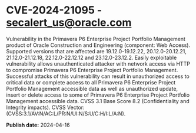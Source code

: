 # CVE-2024-21095 - secalert_us@oracle.com

Vulnerability in the Primavera P6 Enterprise Project Portfolio Management product of Oracle Construction and Engineering (component: Web Access).  Supported versions that are affected are 19.12.0-19.12.22, 20.12.0-20.12.21, 21.12.0-21.12.18, 22.12.0-22.12.12 and  23.12.0-23.12.2. Easily exploitable vulnerability allows unauthenticated attacker with network access via HTTP to compromise Primavera P6 Enterprise Project Portfolio Management.  Successful attacks of this vulnerability can result in  unauthorized access to critical data or complete access to all Primavera P6 Enterprise Project Portfolio Management accessible data as well as  unauthorized update, insert or delete access to some of Primavera P6 Enterprise Project Portfolio Management accessible data. CVSS 3.1 Base Score 8.2 (Confidentiality and Integrity impacts).  CVSS Vector: (CVSS:3.1/AV:N/AC:L/PR:N/UI:N/S:U/C:H/I:L/A:N).

**Publish date:** 2024-04-16
